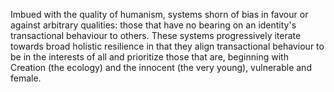 Imbued with the quality of humanism, systems shorn of bias in favour or against arbitrary qualities: those that have no bearing on an identity's transactional behaviour to others. These systems progressively iterate towards broad holistic resilience in that they align transactional behaviour to be in the interests of all and prioritize those that are, beginning with Creation (the ecology) and the innocent (the very young), vulnerable and female.